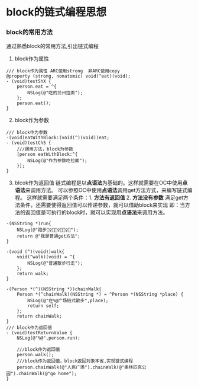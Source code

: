 #  block的链式编程思想
### block的常用方法
通过熟悉block的常用方法,引出链式编程
1. block作为属性
```objc
/// block作为属性 ARC使用strong  非ARC使用copy
@property (strong, nonatomic) void(^eat)(void);
- (void)testShX {
    person.eat = ^{
        NSLog(@"吃的兰州拉面");
    };
    person.eat();
}
```

2. block作为参数
```objc
/// block作为参数
-(void)eatWithBlock:(void(^)(void))eat;
- (void)testChS {
    ///调用方法，block为参数
    [person eatWithBlock:^{
        NSLog(@"作为参数吃拉面");
    }];
}
```
3. blcok作为返回值
链式编程是以**点语法**为基础的。这样就需要在OC中使用**点语法**来调用方法。
可以参照OC中使用**点语法**调用get方法方式，来编写链式编程。
这样就需要满足两个条件：1. **方法有返回值**  2. **方法没有参数**
满足get方法条件，还需要使得返回值可以传递参数，就可以借助block来实现
即：当方法的返回值是可执行的block时，就可以实现用**点语法**来调用方法。
```objc
-(NSString *)run{
    NSLog(@"跑步🏃‍♀️🏃🏃‍♀️🏃🏃‍♀️🏃");
    return @"我是普通get方法";
}

-(void (^)(void))walk{
    void(^walk)(void) = ^{
        NSLog(@"普通散步行走");
    };
    return walk;
}

-(Person *(^)(NSString *))chainWalk{
    Person *(^chainWalk)(NSString *) = ^Person *(NSString *place) {
        NSLog(@"在%@广场链式散步",place);
        return self;
    };
    return chainWalk;
}
/// block作为返回值
- (void)testReturnValue {
    NSLog(@"%@",person.run);

    ///block作为返回值
    person.walk();
    ///block作为返回值，block返回对象本省,实现链式编程
    person.chainWalk(@"人民广场").chainWalk(@"奥林匹克公园").chainWalk(@"go home");
}
```
